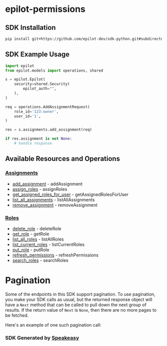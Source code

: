 # epilot-permissions

<!-- Start SDK Installation -->
## SDK Installation

```bash
pip install git+https://github.com/epilot-dev/sdk-python.git#subdirectory=permissions
```
<!-- End SDK Installation -->

## SDK Example Usage
<!-- Start SDK Example Usage -->
```python
import epilot
from epilot.models import operations, shared

s = epilot.Epilot(
    security=shared.Security(
        epilot_auth="",
    ),
)

req = operations.AddAssignmentRequest(
    role_id='123:owner',
    user_id='1',
)

res = s.assignments.add_assignment(req)

if res.assignment is not None:
    # handle response
```
<!-- End SDK Example Usage -->

<!-- Start SDK Available Operations -->
## Available Resources and Operations


### [Assignments](docs/sdks/assignments/README.md)

* [add_assignment](docs/sdks/assignments/README.md#add_assignment) - addAssignment
* [assign_roles](docs/sdks/assignments/README.md#assign_roles) - assignRoles
* [get_assigned_roles_for_user](docs/sdks/assignments/README.md#get_assigned_roles_for_user) - getAssignedRolesForUser
* [list_all_assignments](docs/sdks/assignments/README.md#list_all_assignments) - listAllAssignments
* [remove_assignment](docs/sdks/assignments/README.md#remove_assignment) - removeAssignment

### [Roles](docs/sdks/roles/README.md)

* [delete_role](docs/sdks/roles/README.md#delete_role) - deleteRole
* [get_role](docs/sdks/roles/README.md#get_role) - getRole
* [list_all_roles](docs/sdks/roles/README.md#list_all_roles) - listAllRoles
* [list_current_roles](docs/sdks/roles/README.md#list_current_roles) - listCurrentRoles
* [put_role](docs/sdks/roles/README.md#put_role) - putRole
* [refresh_permissions](docs/sdks/roles/README.md#refresh_permissions) - refreshPermissions
* [search_roles](docs/sdks/roles/README.md#search_roles) - searchRoles
<!-- End SDK Available Operations -->



<!-- Start Dev Containers -->



<!-- End Dev Containers -->



<!-- Start Pagination -->
# Pagination

Some of the endpoints in this SDK support pagination. To use pagination, you make your SDK calls as usual, but the
returned response object will have a `Next` method that can be called to pull down the next group of results. If the
return value of `Next` is `None`, then there are no more pages to be fetched.

Here's an example of one such pagination call:


<!-- End Pagination -->

<!-- Placeholder for Future Speakeasy SDK Sections -->



### SDK Generated by [Speakeasy](https://docs.speakeasyapi.dev/docs/using-speakeasy/client-sdks)
